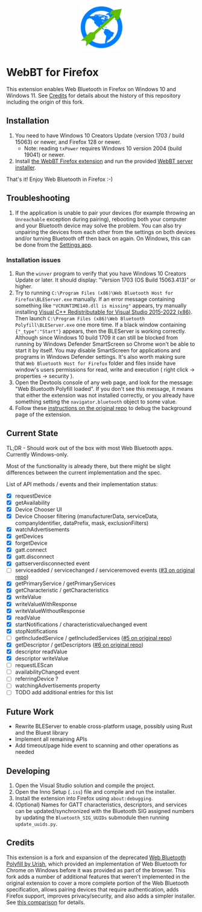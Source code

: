 <p align="center">
    <img src="extension/logo.svg" alt="WebBT for Firefox Logo" width="120"/>
</p>

# WebBT for Firefox

This extension enables Web Bluetooth in Firefox on Windows 10 and Windows 11. See [Credits](#credits) for details about the history of this repository including the origin of this fork.

## Installation

1. You need to have Windows 10 Creators Update (version 1703 / build 15063) or newer, and Firefox 128 or newer.
    * Note: reading `txPower` requires Windows 10 version 2004 (build 19041) or newer.
2. Install [the WebBT Firefox extension](https://addons.mozilla.org/firefox/addon/webbt/) and run the provided [WebBT server installer](https://github.com/stevennyman/webbt/releases/latest).

That's it! Enjoy Web Bluetooth in Firefox :-)

## Troubleshooting

1. If the application is unable to pair your devices (for example throwing an `Unreachable` exception during pairing), rebooting both your computer and your Bluetooth device may solve the problem. You can also try unpairing the devices from each other from the settings on both devices and/or turning Bluetooth off then back on again. On Windows, this can be done from the [Settings app](ms-settings:bluetooth).

### Installation issues
1. Run the `winver` program to verify that you have Windows 10 Creators Update or later. It should display: "Version 1703 (OS Build 15063.413)" or higher.
2. Try to running `C:\Program Files (x86)\Web Bluetooth Host for Firefox\BLEServer.exe` manually. If an error message containing something like `"VCRUNTIME140.dll is missing"` appears, try manually installing [Visual C++ Redistributable for Visual Studio 2015-2022 (x86)](https://aka.ms/vs/17/release/vc_redist.x86.exe). Then launch `C:\Program Files (x86)\Web Bluetooth Polyfill\BLEServer.exe` one more time. If a black window containing `{"_type":"Start"}` appears, then the BLEServer is working correctly. Although since Windows 10 build 1709 it can still be blocked from running by Windows Defender SmartScreen so Chrome won't be able to start it by itself. You may disable SmartScreen for applications and programs in Windows Defender settings. It's also worth making sure that `Web Bluetooth Host for Firefox` folder and files inside have window's users permissions for read, write and execution ( right click -> properties -> security ).
3. Open the Devtools console of any web page, and look for the message: "Web Bluetooth Polyfill loaded". If you don't see this message, it means that either the extension was not installed correctly, or you already have something setting the `navigator.bluetooth` object to some value.
4. Follow these [instructions on the original repo](https://github.com/urish/web-bluetooth-polyfill/issues/21#issuecomment-308990559) to debug the background page of the extension.

## Current State

TL;DR - Should work out of the box with most Web Bluetooth apps. Currently Windows-only.

Most of the functionality is already there, but there might be slight differences between the current implementation and the spec.

List of API methods / events and their implementation status:

- [X] requestDevice
- [X] getAvailability
- [X] Device Chooser UI
- [X] Device Chooser filtering (manufacturerData, serviceData, companyIdentifier, dataPrefix, mask, exclusionFilters)
- [X] watchAdvertisements
- [X] getDevices
- [X] forgetDevice
- [X] gatt.connect
- [X] gatt.disconnect
- [X] gattserverdisconnected event
- [ ] serviceadded / servicechanged / serviceremoved events ([#3 on original repo](https://github.com/urish/web-bluetooth-polyfill/issues/3))
- [X] getPrimaryService / getPrimaryServices
- [X] getCharacteristic / getCharacteristics
- [X] writeValue
- [X] writeValueWithResponse
- [X] writeValueWithoutResponse
- [X] readValue
- [X] startNotifications / characteristicvaluechanged event
- [X] stopNotifications
- [ ] getIncludedService / getIncludedServices ([#5 on original repo](https://github.com/urish/web-bluetooth-polyfill/issues/5))
- [X] getDescriptor / getDescriptors ([#6 on original repo](https://github.com/urish/web-bluetooth-polyfill/issues/6))
- [X] descriptor readValue
- [X] descriptor writeValue
- [ ] requestLEScan
- [ ] availabilityChanged event
- [ ] referringDevice ?
- [ ] watchingAdvertisements property
- [ ] TODO add additional entries for this list

## Future Work
- Rewrite BLEServer to enable cross-platform usage, possibly using Rust and the Bluest library
- Implement all remaining APIs
- Add timeout/page hide event to scanning and other operations as needed

## Developing

1. Open the Visual Studio solution and compile the project.
2. Open the Inno Setup (`.iss`) file and compile and run the installer.
3. Install the extension into Firefox using `about:debugging`.
4. (Optional) Names for GATT characteristics, descriptors, and services can be updated/synchronized with the Bluetooth SIG assigned numbers by updating the `Bluetooth_SIG_UUIDs` submodule then running `update_uuids.py`.

## Credits

This extension is a fork and expansion of the deprecated [Web Bluetooth Polyfill by Urish](https://github.com/urish/web-bluetooth-polyfill), which provided an implementation of Web Bluetooth for Chrome on Windows before it was provided as part of the browser. This fork adds a number of additional features that weren't implemented in the original extension to cover a more complete portion of the Web Bluetooth specification, allows pairing devices that require authentication, adds Firefox support, improves privacy/security, and also adds a simpler installer. See [this comparison](https://github.com/stevennyman/web-bluetooth-firefox/compare/73ba353a889ce6d7136637bd104875a3d5ee651f...master) for details.
